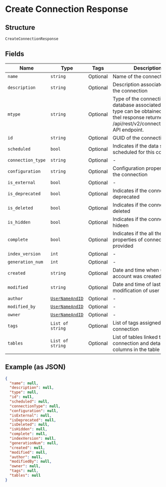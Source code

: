 
# Create Connection Response

## Structure

`CreateConnectionResponse`

## Fields

| Name | Type | Tags | Description |
|  --- | --- | --- | --- |
| `name` | `string` | Optional | Name of the connection |
| `description` | `string` | Optional | Description associated with the connection |
| `mtype` | `string` | Optional | Type of the connection. The database associated with this type can be obtained from theI response returned by the /api/rest/v2/connection/types API endpoint. |
| `id` | `string` | Optional | GUID of the connection |
| `scheduled` | `bool` | Optional | Indicates if the data sync is scheduled for this connection |
| `connection_type` | `string` | Optional | - |
| `configuration` | `string` | Optional | Configuration properties of the connection |
| `is_external` | `bool` | Optional | - |
| `is_deprecated` | `bool` | Optional | Indicates if the connection is deprecated |
| `is_deleted` | `bool` | Optional | Indicates if the connection is deleted |
| `is_hidden` | `bool` | Optional | Indicates if the connection is hideen |
| `complete` | `bool` | Optional | Indicates if the all the properties of connection is provided |
| `index_version` | `int` | Optional | - |
| `generation_num` | `int` | Optional | - |
| `created` | `string` | Optional | Date and time when user account was created |
| `modified` | `string` | Optional | Date and time of last modification of user account |
| `author` | [`UserNameAndID`](/doc/models/user-name-and-id.md) | Optional | - |
| `modified_by` | [`UserNameAndID`](/doc/models/user-name-and-id.md) | Optional | - |
| `owner` | [`UserNameAndID`](/doc/models/user-name-and-id.md) | Optional | - |
| `tags` | `List of string` | Optional | List of tags assigned to the connection |
| `tables` | `List of string` | Optional | List of tables linked to this connection and details of the columns in the table |

## Example (as JSON)

```json
{
  "name": null,
  "description": null,
  "type": null,
  "id": null,
  "scheduled": null,
  "connectionType": null,
  "configuration": null,
  "isExternal": null,
  "isDeprecated": null,
  "isDeleted": null,
  "isHidden": null,
  "complete": null,
  "indexVersion": null,
  "generationNum": null,
  "created": null,
  "modified": null,
  "author": null,
  "modifiedBy": null,
  "owner": null,
  "tags": null,
  "tables": null
}
```

